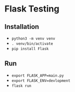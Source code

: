 # Flask Testing
## Installation
- `python3 -m venv venv`
- `. venv/bin/activate`
- `pip install Flask`

## Run
- `export FLASK_APP=main.py`
- `export FLASK_ENV=devlopment`
- `flask run`
